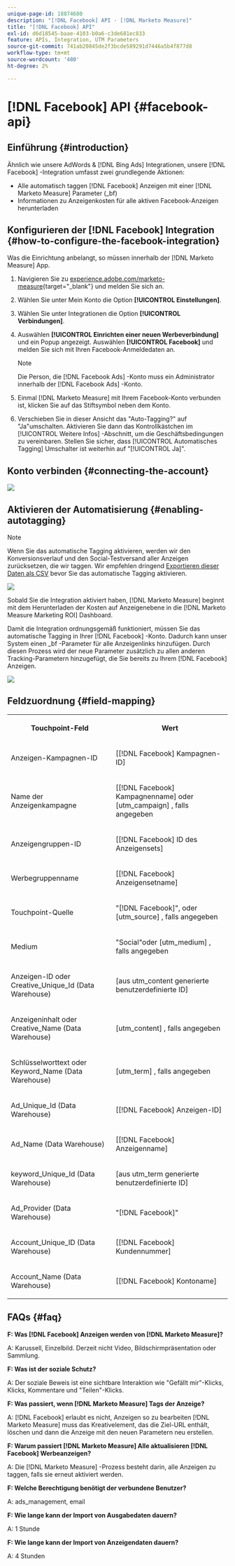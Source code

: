 ```yaml
---
unique-page-id: 18874680
description: "[!DNL Facebook] API - [!DNL Marketo Measure]"
title: "[!DNL Facebook] API"
exl-id: d6d18545-baae-4103-b0a6-c3de681ec833
feature: APIs, Integration, UTM Parameters
source-git-commit: 741ab20845de2f3bcde589291d7446a5b4f877d8
workflow-type: tm+mt
source-wordcount: '480'
ht-degree: 2%

---
```


# [!DNL Facebook] API {#facebook-api}

## Einführung {#introduction}

Ähnlich wie unsere AdWords &amp; [!DNL Bing Ads] Integrationen, unsere [!DNL Facebook] -Integration umfasst zwei grundlegende Aktionen:

* Alle automatisch taggen [!DNL Facebook] Anzeigen mit einer [!DNL Marketo Measure] Parameter (_bf)
* Informationen zu Anzeigenkosten für alle aktiven Facebook-Anzeigen herunterladen

## Konfigurieren der [!DNL Facebook] Integration {#how-to-configure-the-facebook-integration}

Was die Einrichtung anbelangt, so müssen innerhalb der [!DNL Marketo Measure] App.

1. Navigieren Sie zu [experience.adobe.com/marketo-measure](https://experience.adobe.com/marketo-measure){target="_blank"} und melden Sie sich an.
1. Wählen Sie unter Mein Konto die Option **[!UICONTROL Einstellungen]**.
1. Wählen Sie unter Integrationen die Option **[!UICONTROL Verbindungen]**.
1. Auswählen **[!UICONTROL Einrichten einer neuen Werbeverbindung]** und ein Popup angezeigt. Auswählen **[!UICONTROL Facebook]** und melden Sie sich mit Ihren Facebook-Anmeldedaten an.

   >[!NOTE]
   >
   >Die Person, die [!DNL Facebook Ads] -Konto muss ein Administrator innerhalb der [!DNL Facebook Ads] -Konto.

1. Einmal [!DNL Marketo Measure] mit Ihrem Facebook-Konto verbunden ist, klicken Sie auf das Stiftsymbol neben dem Konto.
1. Verschieben Sie in dieser Ansicht das &quot;Auto-Tagging?&quot; auf &quot;Ja&quot;umschalten. Aktivieren Sie dann das Kontrollkästchen im [!UICONTROL Weitere Infos] -Abschnitt, um die Geschäftsbedingungen zu vereinbaren. Stellen Sie sicher, dass [!UICONTROL Automatisches Tagging] Umschalter ist weiterhin auf &quot;[!UICONTROL Ja]&quot;.

## Konto verbinden {#connecting-the-account}

![](assets/1.gif)

## Aktivieren der Automatisierung {#enabling-autotagging}

>[!NOTE]
>
>Wenn Sie das automatische Tagging aktivieren, werden wir den Konversionsverlauf und den Social-Testversand aller Anzeigen zurücksetzen, die wir taggen. Wir empfehlen dringend [Exportieren dieser Daten als CSV](https://www.facebook.com/business/help/205067636197240) bevor Sie das automatische Tagging aktivieren.

![](assets/2-2.png)

Sobald Sie die Integration aktiviert haben, [!DNL Marketo Measure] beginnt mit dem Herunterladen der Kosten auf Anzeigenebene in die [!DNL Marketo Measure Marketing ROI] Dashboard.

Damit die Integration ordnungsgemäß funktioniert, müssen Sie das automatische Tagging in Ihrer [!DNL Facebook] -Konto. Dadurch kann unser System einen _bf -Parameter für alle Anzeigenlinks hinzufügen. Durch diesen Prozess wird der neue Parameter zusätzlich zu allen anderen Tracking-Parametern hinzugefügt, die Sie bereits zu Ihrem [!DNL Facebook] Anzeigen.

![](assets/3.gif)

## Feldzuordnung {#field-mapping}

<table> 
 <colgroup> 
  <col> 
  <col> 
 </colgroup> 
 <tbody> 
  <tr> 
   <th><p><strong>Touchpoint-Feld</strong></p></th> 
   <th><p><strong>Wert</strong></p></th> 
  </tr> 
  <tr> 
   <td><p>Anzeigen-Kampagnen-ID</p></td> 
   <td><p>[[!DNL Facebook] Kampagnen-ID]</p></td> 
  </tr> 
  <tr> 
   <td><p>Name der Anzeigenkampagne </p></td> 
   <td><p>[[!DNL Facebook] Kampagnenname] oder [utm_campaign] , falls angegeben</p></td> 
  </tr> 
  <tr> 
   <td><p>Anzeigengruppen-ID</p></td> 
   <td><p>[[!DNL Facebook] ID des Anzeigensets]</p></td> 
  </tr> 
  <tr> 
   <td><p>Werbegruppenname</p></td> 
   <td><p>[[!DNL Facebook] Anzeigensetname]</p></td> 
  </tr> 
  <tr> 
   <td><p>Touchpoint-Quelle</p></td> 
   <td><p>"[!DNL Facebook]", oder [utm_source] , falls angegeben</p></td> 
  </tr> 
  <tr> 
   <td><p>Medium</p></td> 
   <td><p>"Social"oder [utm_medium] , falls angegeben</p></td> 
  </tr> 
  <tr> 
   <td><p>Anzeigen-ID oder Creative_Unique_Id (Data Warehouse)</p></td> 
   <td><p>[aus utm_content generierte benutzerdefinierte ID]</p></td> 
  </tr> 
  <tr> 
   <td><p>Anzeigeninhalt oder Creative_Name (Data Warehouse)</p></td> 
   <td><p>[utm_content] , falls angegeben</p></td> 
  </tr> 
  <tr> 
   <td><p>Schlüsselworttext oder Keyword_Name (Data Warehouse)</p></td> 
   <td><p>[utm_term] , falls angegeben</p></td> 
  </tr> 
  <tr> 
   <td><p>Ad_Unique_Id (Data Warehouse)</p></td> 
   <td><p>[[!DNL Facebook] Anzeigen-ID]</p></td> 
  </tr> 
  <tr> 
   <td><p>Ad_Name (Data Warehouse)</p></td> 
   <td><p>[[!DNL Facebook] Anzeigenname]</p></td> 
  </tr> 
  <tr> 
   <td><p>keyword_Unique_Id (Data Warehouse)</p></td> 
   <td><p>[aus utm_term generierte benutzerdefinierte ID]</p></td> 
  </tr> 
  <tr> 
   <td><p>Ad_Provider (Data Warehouse)</p></td> 
   <td><p>"[!DNL Facebook]"</p></td> 
  </tr> 
  <tr> 
   <td><p>Account_Unique_ID (Data Warehouse)</p></td> 
   <td><p>[[!DNL Facebook] Kundennummer]</p></td> 
  </tr> 
  <tr> 
   <td><p>Account_Name (Data Warehouse)</p></td> 
   <td><p>[[!DNL Facebook] Kontoname]</p></td> 
  </tr> 
 </tbody> 
</table>

## FAQs {#faq}

**F: Was [!DNL Facebook] Anzeigen werden von [!DNL Marketo Measure]?**

A: Karussell, Einzelbild. Derzeit nicht Video, Bildschirmpräsentation oder Sammlung.

**F: Was ist der soziale Schutz?**

A: Der soziale Beweis ist eine sichtbare Interaktion wie &quot;Gefällt mir&quot;-Klicks, Klicks, Kommentare und &quot;Teilen&quot;-Klicks.

**F: Was passiert, wenn [!DNL Marketo Measure] Tags der Anzeige?**

A: [!DNL Facebook] erlaubt es nicht, Anzeigen so zu bearbeiten [!DNL Marketo Measure] muss das Kreativelement, das die Ziel-URL enthält, löschen und dann die Anzeige mit den neuen Parametern neu erstellen.

**F: Warum passiert [!DNL Marketo Measure] Alle aktualisieren [!DNL Facebook] Werbeanzeigen?**

A: Die [!DNL Marketo Measure] -Prozess besteht darin, alle Anzeigen zu taggen, falls sie erneut aktiviert werden.

**F: Welche Berechtigung benötigt der verbundene Benutzer?**

A: ads_management, email

**F: Wie lange kann der Import von Ausgabedaten dauern?**

A: 1 Stunde

**F: Wie lange kann der Import von Anzeigendaten dauern?**

A: 4 Stunden

